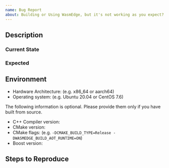 ```yaml
---
name: Bug Report
about: Building or Using WasmEdge, but it's not working as you expect?
---
```


## Description

### Current State

<!-- Please shortly describe the bug you have found -->

### Expected

<!-- Please shortly describe you expect instead -->

## Environment


- Hardware Architecture: (e.g. x86\_64 or aarch64)
- Operating system: (e.g. Ubuntu 20.04 or CentOS 7.6)

The following information is optional. Please provide them only if you have built from source.
- C++ Compiler version:
- CMake version:
- CMake flags: (e.g. `-DCMAKE_BUILD_TYPE=Release -DWASMEDGE_BUILD_AOT_RUNTIME=ON`)
- Boost version:

## Steps to Reproduce

<!-- Please provide as much information as necessary to reproduce the bug. -->
